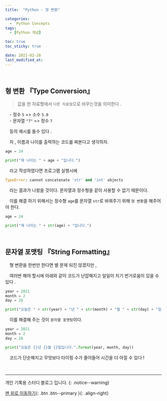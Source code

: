 ```yaml
---
title:  "Python - 형 변환" 

categories:
  -  Python Concepts
tags:
  - [Python 개념]

toc: true
toc_sticky: true

date: 2021-02-28
last_modified_at:
---
```


<br>

## 형 변환 『Type Conversion』

> 값을 한 자료형에서 `다른 자료형`으로 바꾸는것을 의미한다 .   
   
　- 정수 `5` => 소수 `5.0`   
　- 문자열 `"7"` => 정수 `7`

　등의 예시를 들수 있다 .   

　자 , 이름과 나이를 출력하는 코드를 짜본다고 생각하자.    

```python
age = 24

print("제 나이는 " + age + "입니다.")
```

　라고 작성하였다면 프로그램 실행시에 

```python
TypeError: cannot concatenate 'str' and 'int' objects
```

　라는 결과가 나왔을 것이다. 문자열과 정수형을 같이 사용할 수 없기 때문이다.   

　이를 해결 하기 위해서는 정수형 `age`를 문자열 `str`로 바꿔주기 위해 `형 변환`을 해주어야 한다.   

```python
age = 24

print("제 나이는 " + str(age) + "입니다.")
```



<br>

## 문자열 포맷팅 『String Formatting』

　형 변환을 한번만 한다면 별 문제 되진 않겠지만 ,    

　여러번 해야 할시에 아래와 같이 코드가 난잡해지고 일일이 치기 번거로움이 있을 수 있다 .

```python
year = 2021
month = 2
day = 28

print("오늘은 " + str(year) + "년 " + str(month) + "월 " + str(day) + "일 입니다.")
```

　이를 해결해 주는 것이 `문자열 포맷팅`이다.

```python
year = 2021
month = 2
day = 28

print("오늘은 {}년 {}월 {}일입니다.".format(year, month, day))
```

　코드가 단순해지고 무엇보다 타이핑 수가 줄어들어 시간을 더 아낄 수 있다 !

<br>

***

개인 기록용 스터디 블로그 입니다.
{: .notice--warning}

[맨 위로 이동하기](#){: .btn .btn--primary }{: .align-right}